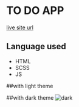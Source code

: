 # TO DO APP

[live site url](https://clever-heyrovsky-d0abf9.netlify.app/)

## Language used

* HTML
* SCSS
* JS

##with light theme



##with dark theme
![dark](https://user-images.githubusercontent.com/68110471/99618070-af2d7000-2a46-11eb-9f2f-520477d322f6.png)


